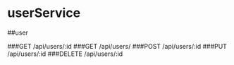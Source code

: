 # userService

##user

###GET /api/users/:id
###GET /api/users/
###POST /api/users/:id
###PUT /api/users/:id
###DELETE /api/users/:id
